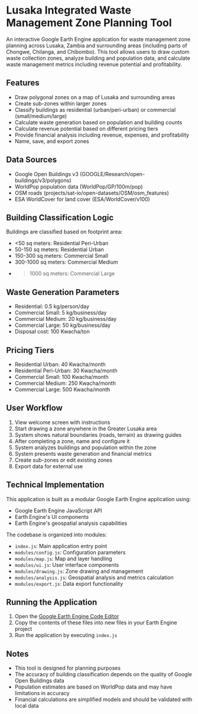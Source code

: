 # Lusaka Integrated Waste Management Zone Planning Tool

An interactive Google Earth Engine application for waste management zone planning across Lusaka, Zambia and surrounding areas (including parts of Chongwe, Chilanga, and Chibombo). This tool allows users to draw custom waste collection zones, analyze building and population data, and calculate waste management metrics including revenue potential and profitability.

## Features

- Draw polygonal zones on a map of Lusaka and surrounding areas
- Create sub-zones within larger zones
- Classify buildings as residential (urban/peri-urban) or commercial (small/medium/large)
- Calculate waste generation based on population and building counts
- Calculate revenue potential based on different pricing tiers
- Provide financial analysis including revenue, expenses, and profitability
- Name, save, and export zones

## Data Sources

- Google Open Buildings v3 (GOOGLE/Research/open-buildings/v3/polygons)
- WorldPop population data (WorldPop/GP/100m/pop)
- OSM roads (projects/sat-io/open-datasets/OSM/osm_features)
- ESA WorldCover for land cover (ESA/WorldCover/v100)

## Building Classification Logic

Buildings are classified based on footprint area:
- <50 sq meters: Residential Peri-Urban
- 50-150 sq meters: Residential Urban
- 150-300 sq meters: Commercial Small
- 300-1000 sq meters: Commercial Medium
- >1000 sq meters: Commercial Large

## Waste Generation Parameters

- Residential: 0.5 kg/person/day
- Commercial Small: 5 kg/business/day
- Commercial Medium: 20 kg/business/day
- Commercial Large: 50 kg/business/day
- Disposal cost: 100 Kwacha/ton

## Pricing Tiers

- Residential Urban: 40 Kwacha/month
- Residential Peri-Urban: 30 Kwacha/month
- Commercial Small: 100 Kwacha/month
- Commercial Medium: 250 Kwacha/month
- Commercial Large: 500 Kwacha/month

## User Workflow

1. View welcome screen with instructions
2. Start drawing a zone anywhere in the Greater Lusaka area
3. System shows natural boundaries (roads, terrain) as drawing guides
4. After completing a zone, name and configure it
5. System analyzes buildings and population within the zone
6. System presents waste generation and financial metrics
7. Create sub-zones or edit existing zones
8. Export data for external use

## Technical Implementation

This application is built as a modular Google Earth Engine application using:
- Google Earth Engine JavaScript API
- Earth Engine's UI components
- Earth Engine's geospatial analysis capabilities

The codebase is organized into modules:
- `index.js`: Main application entry point
- `modules/config.js`: Configuration parameters
- `modules/map.js`: Map and layer handling
- `modules/ui.js`: User interface components
- `modules/drawing.js`: Zone drawing and management
- `modules/analysis.js`: Geospatial analysis and metrics calculation
- `modules/export.js`: Data export functionality

## Running the Application

1. Open the [Google Earth Engine Code Editor](https://code.earthengine.google.com/)
2. Copy the contents of these files into new files in your Earth Engine project
3. Run the application by executing `index.js`

## Notes

- This tool is designed for planning purposes
- The accuracy of building classification depends on the quality of Google Open Buildings data
- Population estimates are based on WorldPop data and may have limitations in accuracy
- Financial calculations are simplified models and should be validated with local data